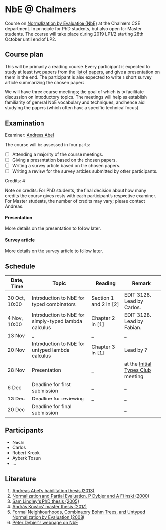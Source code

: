 # NbE @ Chalmers

Course on [Normalization by Evaluation (NbE)](https://en.wikipedia.org/wiki/Normalisation_by_evaluation) at the Chalmers CSE department. In principle for PhD students, but also open for Master students. The course will take place during 2019 LP1/2 starting 28th October until end of LP2.

## Course plan

This will be primarily a reading course. Every participant is expected to study at least two papers from the [list of papers](papers.md), and give a presentation on them in the end. The participant is also expected to write a short survey article summarizing the chosen papers.

We will have three course meetings; the goal of which is to facilitate discussion on introductory topics. The meetings will help us establish familiarity of general NbE vocabulary and techniques, and hence aid studying the papers (which often have a specific technical focus).


## Examination

Examiner: [Andreas Abel](http://www.cse.chalmers.se/~abela/)

The course will be assessed in four parts:

- [ ] Attending a majority of the course meetings.
- [ ] Giving a presentation based on the chosen papers.
- [ ] Writing a survey article based on the chosen papers.
- [ ] Writing a review for the survey articles submitted by other participants.

Credits: 4

Note on credits: For PhD students, the final decision about how many credits the course gives rests with each participant’s respective examiner. For Master students, the number of credits may vary; please contact Andreas.

#### Presentation

More details on the presentation to follow later.

#### Survey article

More details on the survey article to follow later.


## Schedule

| Date, Time | Topic | Reading | Remark |
|---|---|---|---|
| 30 Oct, 10:00 | Introduction to NbE for typed combinators | Section 1 and 2 in [2] | EDIT 3128. Lead by Carlos. |
| 4 Nov, 10:00 | Introduction to NbE for simply-typed lambda calculus | Chapter 2 in [1] | EDIT 3128. Lead by Fabian. |
| 13 Nov | _ | _ | _ |
| 20 Nov | Introduction to NbE for untyped lambda calculus | Chapter 3 in [1] | Lead by ? |
| 28 Nov | Presentation | _ | at the [Initial Types Club](https://github.com/InitialTypes/Club/wiki) meeting |
| 6 Dec  | Deadline for first submission  | _ | _ |
| 13 Dec | Deadline for reviewing  | _ | _ |
| 20 Dec | Deadline for final submission |  | _ |

## Participants

+ Nachi
+ Carlos
+ Robert Krook
+ Ayberk Tosun
+ ...

## Literature

1. [Andreas Abel's habilitation thesis (2013)](http://www.cse.chalmers.se/~abela/habil.pdf)
2. [Normalization and Partial Evaluation. P Dybjer and A Filinski (2000)](http://www.cse.chalmers.se/~peterd/papers/Caminha.pdf)
3. [Sam Lindley's PhD thesis (2005)](https://www.era.lib.ed.ac.uk/handle/1842/778)
4. [András Kovács' master thesis (2017)](https://github.com/AndrasKovacs/stlc-nbe/blob/separate-PSh/thesis.pdf)
5. [Formal Neighbourhoods, Combinatory Bohm Trees, and Untyped Normalization by Evaluation (2008)](http://www.cse.chalmers.se/~peterd/papers/DybjerKuperberg2008.pdf)
6. [Peter Dybjer's webpage on NbE](http://www.cse.chalmers.se/~peterd/papers/nbe.html)

